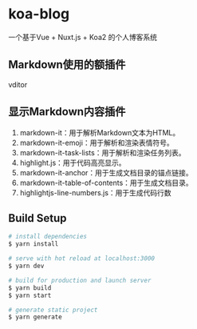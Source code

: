 # koa-blog
一个基于Vue + Nuxt.js + Koa2 的个人博客系统
## Markdown使用的额插件
vditor

## 显示Markdown内容插件
1. markdown-it：用于解析Markdown文本为HTML。
2. markdown-it-emoji：用于解析和渲染表情符号。
3. markdown-it-task-lists：用于解析和渲染任务列表。
4. highlight.js：用于代码高亮显示。
5. markdown-it-anchor：用于生成文档目录的锚点链接。
6. markdown-it-table-of-contents：用于生成文档目录。
7. highlightjs-line-numbers.js：用于生成代码行数


## Build Setup

```bash
# install dependencies
$ yarn install

# serve with hot reload at localhost:3000
$ yarn dev

# build for production and launch server
$ yarn build
$ yarn start

# generate static project
$ yarn generate
```
